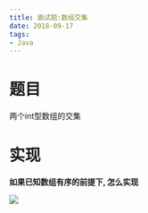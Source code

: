 ```yaml
---
title: 面试题:数组交集
date: 2018-09-17
tags:
- Java
---
```

# 题目

两个int型数组的交集

# 实现

**如果已知数组有序的前提下, 怎么实现**




[![](https://static.segmentfault.com/v-5b1df2a7/global/img/creativecommons-cc.svg)](https://creativecommons.org/licenses/by-nc-nd/4.0/)
